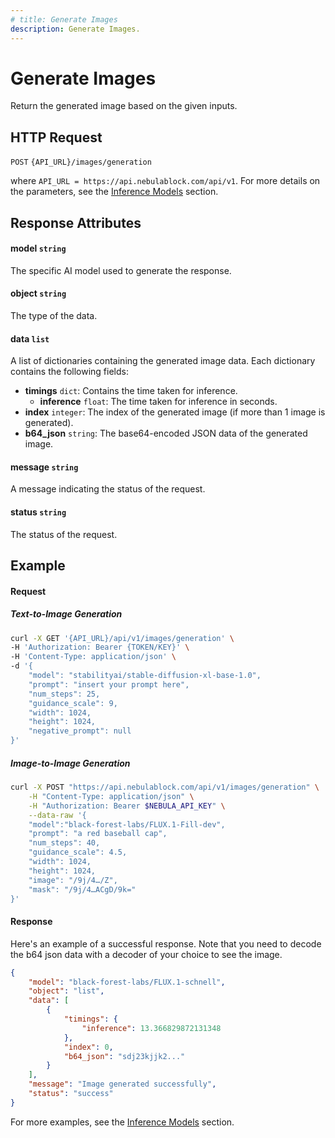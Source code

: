 ```yaml
---
# title: Generate Images 
description: Generate Images.
---
```


# Generate Images

Return the generated image based on the given inputs. 

## HTTP Request

`POST` `{API_URL}/images/generation`

where `API_URL = https://api.nebulablock.com/api/v1`. For more details on the parameters, see the [Inference Models](../../Inference_Models/Image_Generation.md) section.

## Response Attributes

#### model `string`
The specific AI model used to generate the response.

#### object `string`
The type of the data. 

#### data `list`

A list of dictionaries containing the generated image data. Each dictionary contains the following fields:
- **timings** `dict`: Contains the time taken for inference.
  - **inference** `float`: The time taken for inference in seconds.
- **index** `integer`: The index of the generated image (if more than 1 image is generated).
- **b64_json** `string`: The base64-encoded JSON data of the generated image.

#### message `string`
A message indicating the status of the request.

#### status `string`
The status of the request.

## Example

#### Request

##### Text-to-Image Generation

```bash
curl -X GET '{API_URL}/api/v1/images/generation' \
-H 'Authorization: Bearer {TOKEN/KEY}' \
-H 'Content-Type: application/json' \
-d '{
    "model": "stabilityai/stable-diffusion-xl-base-1.0",
    "prompt": "insert your prompt here",
    "num_steps": 25,
    "guidance_scale": 9,
    "width": 1024,
    "height": 1024,
    "negative_prompt": null
}'
```

##### Image-to-Image Generation

```bash
curl -X POST "https://api.nebulablock.com/api/v1/images/generation" \
    -H "Content-Type: application/json" \
    -H "Authorization: Bearer $NEBULA_API_KEY" \
    --data-raw '{
    "model":"black-forest-labs/FLUX.1-Fill-dev",
    "prompt": "a red baseball cap",
    "num_steps": 40,
    "guidance_scale": 4.5,
    "width": 1024,
    "height": 1024,
    "image": "/9j/4…/Z", 
    "mask": "/9j/4…ACgD/9k="
}'
```

#### Response

Here's an example of a successful response. Note that you need to decode the b64 json data with a decoder of your choice to 
see the image. 

```json
{
    "model": "black-forest-labs/FLUX.1-schnell",
    "object": "list",
    "data": [
        {
            "timings": {
                "inference": 13.366829872131348
            },
            "index": 0,
            "b64_json": "sdj23kjjk2..."
        }
    ],
    "message": "Image generated successfully",
    "status": "success"
}
```

For more examples, see the [Inference Models](../../Inference_Models/Image_Generation.md) section.
